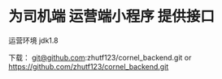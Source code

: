 # 为司机端  运营端小程序 提供接口

运营环境
jdk1.8

下载：
git@github.com:zhutf123/cornel_backend.git
or
https://github.com/zhutf123/cornel_backend.git

